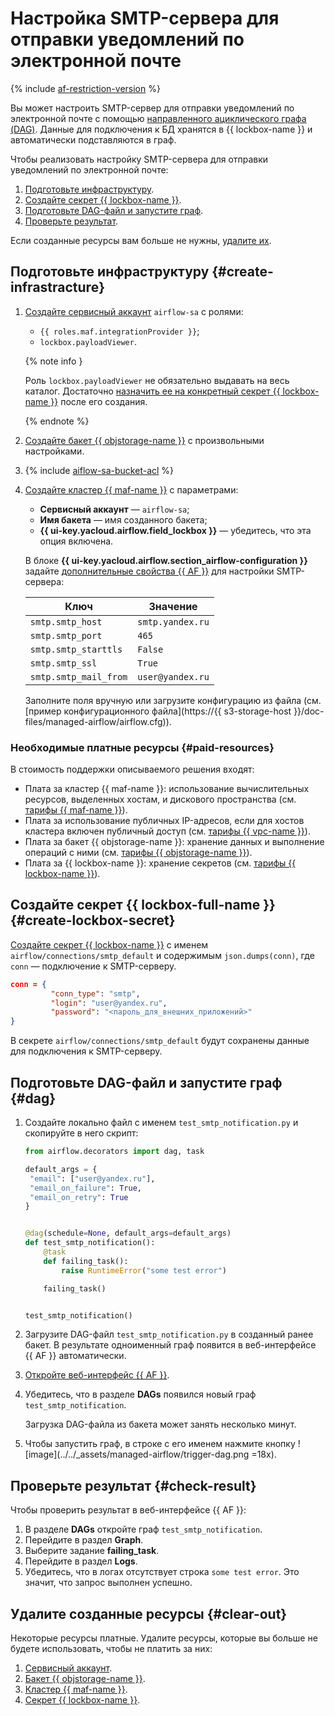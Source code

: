 # Настройка SMTP-сервера для отправки уведомлений по электронной почте

{% include [af-restriction-version](../../_includes/mdb/maf/af-restriction-version.md) %}

Вы может настроить SMTP-сервер для отправки уведомлений по электронной почте с помощью [направленного ациклического графа (DAG)](../../managed-airflow/concepts/index.md#about-the-service). Данные для подключения к БД хранятся в {{ lockbox-name }} и автоматически подставляются в граф.

Чтобы реализовать настройку SMTP-сервера для отправки уведомлений по электронной почте:

1. [Подготовьте инфраструктуру](#create-infrastracture).
1. [Создайте секрет {{ lockbox-name }}](#create-lockbox-secret).
1. [Подготовьте DAG-файл и запустите граф](#dag).
1. [Проверьте результат](#check-result).

Если созданные ресурсы вам больше не нужны, [удалите их](#clear-out).

## Подготовьте инфраструктуру {#create-infrastracture}

1. [Создайте сервисный аккаунт](../../iam/operations/sa/create.md#create-sa) `airflow-sa` с ролями:
   * `{{ roles.maf.integrationProvider }}`;
   * `lockbox.payloadViewer`.

   {% note info }

   Роль `lockbox.payloadViewer` не обязательно выдавать на весь каталог. Достаточно [назначить ее на конкретный секрет {{ lockbox-name }}](../../lockbox/operations/secret-access.md) после его создания.

   {% endnote %}

1. [Создайте бакет {{ objstorage-name }}](../../storage/operations/buckets/create.md) с произвольными настройками.
1. {% include [aiflow-sa-bucket-acl](../../_includes/managed-airflow/aiflow-sa-bucket-acl.md) %}
1. [Создайте кластер {{ maf-name }}](../../managed-airflow/operations/cluster-create.md#create-cluster) с параметрами:
   * **Сервисный аккаунт** — `airflow-sa`;
   * **Имя бакета** — имя созданного бакета;
   * **{{ ui-key.yacloud.airflow.field_lockbox }}** — убедитесь, что эта опция включена.

   В блоке **{{ ui-key.yacloud.airflow.section_airflow-configuration }}** задайте [дополнительные свойства {{ AF }}](https://airflow.apache.org/docs/apache-airflow/2.2.4/configurations-ref.html) для настройки SMTP-сервера:

   | Ключ | Значение |
   | ----- | ----- |
   | `smtp.smtp_host` | `smtp.yandex.ru` |
   | `smtp.smtp_port` | `465` |
   | `smtp.smtp_starttls` | `False` |
   | `smtp.smtp_ssl` | `True` |
   | `smtp.smtp_mail_from` | `user@yandex.ru` |

   Заполните поля вручную или загрузите конфигурацию из файла (см. [пример конфигурационного файла](https://{{ s3-storage-host }}/doc-files/managed-airflow/airflow.cfg)).


### Необходимые платные ресурсы {#paid-resources}

В стоимость поддержки описываемого решения входят:

* Плата за кластер {{ maf-name }}: использование вычислительных ресурсов, выделенных хостам, и дискового пространства (см. [тарифы {{ maf-name }}](../../managed-airflow/pricing.md)).
* Плата за использование публичных IP-адресов, если для хостов кластера включен публичный доступ (см. [тарифы {{ vpc-name }}](../../vpc/pricing.md)).
* Плата за бакет {{ objstorage-name }}: хранение данных и выполнение операций с ними (см. [тарифы {{ objstorage-name }}](../../storage/pricing.md)).
* Плата за {{ lockbox-name }}: хранение секретов (см. [тарифы {{ lockbox-name }}](../../lockbox/pricing.md)).


## Создайте секрет {{ lockbox-full-name }} {#create-lockbox-secret}

[Создайте секрет {{ lockbox-name }}](../../lockbox/operations/secret-create.md) с именем `airflow/connections/smtp_default` и содержимым `json.dumps(conn)`, где `conn` — подключение к SMTP-серверу.

```json
conn = {
         "conn_type": "smtp",
         "login": "user@yandex.ru",
         "password": "<пароль_для_внешних_приложений>"
}
```

В секрете `airflow/connections/smtp_default` будут сохранены данные для подключения к SMTP-серверу.

## Подготовьте DAG-файл и запустите граф {#dag}

1. Создайте локально файл с именем `test_smtp_notification.py` и скопируйте в него скрипт:

   ```python
   from airflow.decorators import dag, task

   default_args = {
    "email": ["user@yandex.ru"],
    "email_on_failure": True,
    "email_on_retry": True
   }


   @dag(schedule=None, default_args=default_args)
   def test_smtp_notification():
       @task
       def failing_task():
           raise RuntimeError("some test error")

       failing_task()


   test_smtp_notification()
   ```

1. Загрузите DAG-файл `test_smtp_notification.py` в созданный ранее бакет. В результате одноименный граф появится в веб-интерфейсе {{ AF }} автоматически.

1. [Откройте веб-интерфейс {{ AF }}](../../managed-airflow/operations/af-interfaces.md#web-gui).
1. Убедитесь, что в разделе **DAGs** появился новый граф `test_smtp_notification`.

   Загрузка DAG-файла из бакета может занять несколько минут.

1. Чтобы запустить граф, в строке с его именем нажмите кнопку ![image](../../_assets/managed-airflow/trigger-dag.png =18x).

## Проверьте результат {#check-result}

Чтобы проверить результат в веб-интерфейсе {{ AF }}:

1. В разделе **DAGs** откройте граф `test_smtp_notification`.
1. Перейдите в раздел **Graph**.
1. Выберите задание **failing_task**.
1. Перейдите в раздел **Logs**.
1. Убедитесь, что в логах отсутствует строка `some test error`. Это значит, что запрос выполнен успешно.

## Удалите созданные ресурсы {#clear-out}

Некоторые ресурсы платные. Удалите ресурсы, которые вы больше не будете использовать, чтобы не платить за них:

1. [Сервисный аккаунт](../../iam/operations/sa/delete.md).
1. [Бакет {{ objstorage-name }}](../../storage/operations/buckets/delete.md).
1. [Кластер {{ maf-name }}](../../managed-airflow/operations/cluster-delete.md#delete).
1. [Секрет {{ lockbox-name }}](../../lockbox/operations/secret-delete.md).